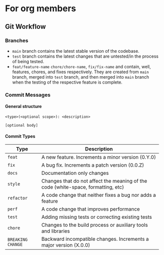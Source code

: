 # For org members

## Git Workflow

### Branches

- `main` branch contains the latest stable version of the codebase.
- `test` branch contains the latest changes that are untested/in the process of being tested.
- `feat/feature-name` `chore/chore-name`, `fix/fix-name` and contain, well, features, chores, and fixes respectively. They are created from `main` branch, merged into `test` branch, and then merged into `main` branch when the testing of the respective feature is complete.

### Commit Messages

#### General structure

```
<type>(<optional scope>): <description>

[optional body]
```

#### Commit Types

| Type              | Description                                                                       |
| ----------------- | --------------------------------------------------------------------------------- |
| `feat`            | A new feature. Increments a minor version (0.Y.0)                                 |
| `fix`             | A bug fix. Increments a patch version (0.0.Z)                                     |
| `docs`            | Documentation only changes                                                        |
| `style`           | Changes that do not affect the meaning of the code (white-space, formatting, etc) |
| `refactor`        | A code change that neither fixes a bug nor adds a feature                         |
| `perf`            | A code change that improves performance                                           |
| `test`            | Adding missing tests or correcting existing tests                                 |
| `chore`           | Changes to the build process or auxiliary tools and libraries                     |
| `BREAKING CHANGE` | Backward incompatible changes. Increments a major version (X.0.0)                 |
